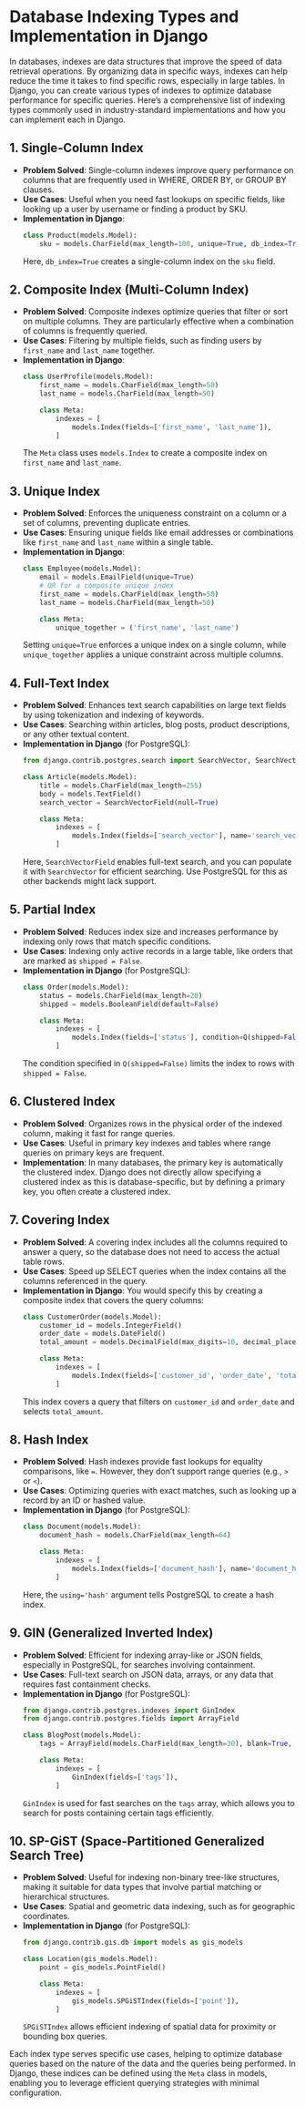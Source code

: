 <!-- indexing -->
<!-- hashing -->
<!-- indexing implementation in django -->
# Database Indexing Types and Implementation in Django

In databases, indexes are data structures that improve the speed of data retrieval operations. By organizing data in specific ways, indexes can help reduce the time it takes to find specific rows, especially in large tables. In Django, you can create various types of indexes to optimize database performance for specific queries. Here’s a comprehensive list of indexing types commonly used in industry-standard implementations and how you can implement each in Django.

## 1. Single-Column Index
   - **Problem Solved**: Single-column indexes improve query performance on columns that are frequently used in WHERE, ORDER BY, or GROUP BY clauses.
   - **Use Cases**: Useful when you need fast lookups on specific fields, like looking up a user by username or finding a product by SKU.
   - **Implementation in Django**:
     ```python
     class Product(models.Model):
         sku = models.CharField(max_length=100, unique=True, db_index=True)
     ```
     Here, `db_index=True` creates a single-column index on the `sku` field.

## 2. Composite Index (Multi-Column Index)
   - **Problem Solved**: Composite indexes optimize queries that filter or sort on multiple columns. They are particularly effective when a combination of columns is frequently queried.
   - **Use Cases**: Filtering by multiple fields, such as finding users by `first_name` and `last_name` together.
   - **Implementation in Django**:
     ```python
     class UserProfile(models.Model):
         first_name = models.CharField(max_length=50)
         last_name = models.CharField(max_length=50)

         class Meta:
             indexes = [
                 models.Index(fields=['first_name', 'last_name']),
             ]
     ```
     The `Meta` class uses `models.Index` to create a composite index on `first_name` and `last_name`.

## 3. Unique Index
   - **Problem Solved**: Enforces the uniqueness constraint on a column or a set of columns, preventing duplicate entries.
   - **Use Cases**: Ensuring unique fields like email addresses or combinations like `first_name` and `last_name` within a single table.
   - **Implementation in Django**:
     ```python
     class Employee(models.Model):
         email = models.EmailField(unique=True)
         # OR for a composite unique index
         first_name = models.CharField(max_length=50)
         last_name = models.CharField(max_length=50)

         class Meta:
             unique_together = ('first_name', 'last_name')
     ```
     Setting `unique=True` enforces a unique index on a single column, while `unique_together` applies a unique constraint across multiple columns.

## 4. Full-Text Index
   - **Problem Solved**: Enhances text search capabilities on large text fields by using tokenization and indexing of keywords.
   - **Use Cases**: Searching within articles, blog posts, product descriptions, or any other textual content.
   - **Implementation in Django** (for PostgreSQL):
     ```python
     from django.contrib.postgres.search import SearchVector, SearchVectorField

     class Article(models.Model):
         title = models.CharField(max_length=255)
         body = models.TextField()
         search_vector = SearchVectorField(null=True)

         class Meta:
             indexes = [
                 models.Index(fields=['search_vector'], name='search_vector_idx'),
             ]
     ```
     Here, `SearchVectorField` enables full-text search, and you can populate it with `SearchVector` for efficient searching. Use PostgreSQL for this as other backends might lack support.

## 5. Partial Index
   - **Problem Solved**: Reduces index size and increases performance by indexing only rows that match specific conditions.
   - **Use Cases**: Indexing only active records in a large table, like orders that are marked as `shipped = False`.
   - **Implementation in Django** (for PostgreSQL):
     ```python
     class Order(models.Model):
         status = models.CharField(max_length=20)
         shipped = models.BooleanField(default=False)

         class Meta:
             indexes = [
                 models.Index(fields=['status'], condition=Q(shipped=False), name='partial_index_shipped')
             ]
     ```
     The condition specified in `Q(shipped=False)` limits the index to rows with `shipped = False`.

## 6. Clustered Index
   - **Problem Solved**: Organizes rows in the physical order of the indexed column, making it fast for range queries.
   - **Use Cases**: Useful in primary key indexes and tables where range queries on primary keys are frequent.
   - **Implementation**: In many databases, the primary key is automatically the clustered index. Django does not directly allow specifying a clustered index as this is database-specific, but by defining a primary key, you often create a clustered index.

## 7. Covering Index
   - **Problem Solved**: A covering index includes all the columns required to answer a query, so the database does not need to access the actual table rows.
   - **Use Cases**: Speed up SELECT queries when the index contains all the columns referenced in the query.
   - **Implementation in Django**:
     You would specify this by creating a composite index that covers the query columns:
     ```python
     class CustomerOrder(models.Model):
         customer_id = models.IntegerField()
         order_date = models.DateField()
         total_amount = models.DecimalField(max_digits=10, decimal_places=2)

         class Meta:
             indexes = [
                 models.Index(fields=['customer_id', 'order_date', 'total_amount']),
             ]
     ```
     This index covers a query that filters on `customer_id` and `order_date` and selects `total_amount`.

## 8. Hash Index
   - **Problem Solved**: Hash indexes provide fast lookups for equality comparisons, like `=`. However, they don’t support range queries (e.g., `>` or `<`).
   - **Use Cases**: Optimizing queries with exact matches, such as looking up a record by an ID or hashed value.
   - **Implementation in Django** (for PostgreSQL):
     ```python
     class Document(models.Model):
         document_hash = models.CharField(max_length=64)

         class Meta:
             indexes = [
                 models.Index(fields=['document_hash'], name='document_hash_idx', using='hash'),
             ]
     ```
     Here, the `using='hash'` argument tells PostgreSQL to create a hash index.

## 9. GIN (Generalized Inverted Index)
   - **Problem Solved**: Efficient for indexing array-like or JSON fields, especially in PostgreSQL, for searches involving containment.
   - **Use Cases**: Full-text search on JSON data, arrays, or any data that requires fast containment checks.
   - **Implementation in Django** (for PostgreSQL):
     ```python
     from django.contrib.postgres.indexes import GinIndex
     from django.contrib.postgres.fields import ArrayField

     class BlogPost(models.Model):
         tags = ArrayField(models.CharField(max_length=30), blank=True, null=True)

         class Meta:
             indexes = [
                 GinIndex(fields=['tags']),
             ]
     ```
     `GinIndex` is used for fast searches on the `tags` array, which allows you to search for posts containing certain tags efficiently.

## 10. SP-GiST (Space-Partitioned Generalized Search Tree)
   - **Problem Solved**: Useful for indexing non-binary tree-like structures, making it suitable for data types that involve partial matching or hierarchical structures.
   - **Use Cases**: Spatial and geometric data indexing, such as for geographic coordinates.
   - **Implementation in Django** (for PostgreSQL):
     ```python
     from django.contrib.gis.db import models as gis_models

     class Location(gis_models.Model):
         point = gis_models.PointField()

         class Meta:
             indexes = [
                 gis_models.SPGiSTIndex(fields=['point']),
             ]
     ```
     `SPGiSTIndex` allows efficient indexing of spatial data for proximity or bounding box queries.

Each index type serves specific use cases, helping to optimize database queries based on the nature of the data and the queries being performed. In Django, these indices can be defined using the `Meta` class in models, enabling you to leverage efficient querying strategies with minimal configuration.
